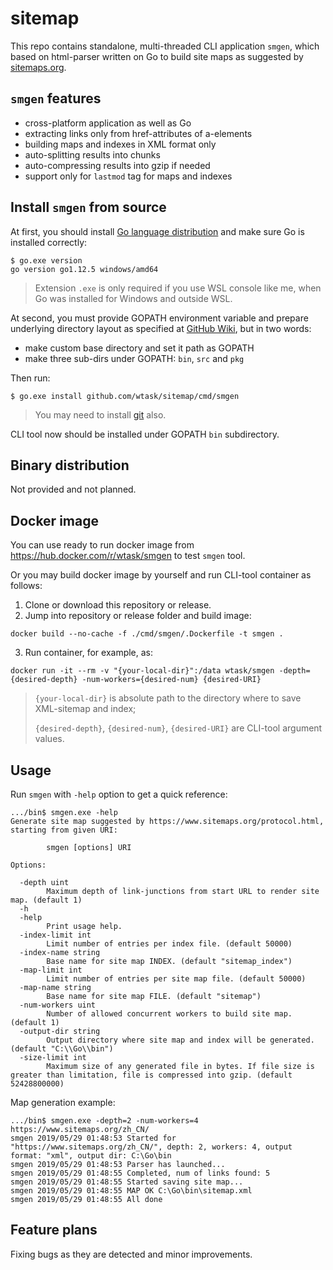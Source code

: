 # sitemap

This repo contains standalone, multi-threaded CLI application `smgen`, which based on html-parser written on Go to build site maps as suggested by [sitemaps.org](https://www.sitemaps.org/).

## `smgen` features

* сross-platform application as well as Go
* extracting links only from href-attributes of a-elements
* building maps and indexes in XML format only
* auto-splitting results into chunks
* auto-compressing results into gzip if needed
* support only for `lastmod` tag for maps and indexes

## Install `smgen` from source

At first, you should install [Go language distribution](https://golang.org/dl/) and make sure Go is installed correctly:

```cli
$ go.exe version
go version go1.12.5 windows/amd64
```

> Extension `.exe` is only required if you use WSL console like me, when Go was installed for Windows and outside WSL.

At second, you must provide GOPATH environment variable and prepare underlying directory layout as specified at [GitHub Wiki](https://github.com/golang/go/wiki/GOPATH), but in two words:

* make custom base directory and set it path as GOPATH
* make three sub-dirs under GOPATH: `bin`, `src` and `pkg`

Then run:

```cli
$ go.exe install github.com/wtask/sitemap/cmd/smgen
```

> You may need to install [git](https://git-scm.com/) also.

CLI tool now should be installed under GOPATH `bin` subdirectory.

## Binary distribution

Not provided and not planned.

## Docker image

You can use ready to run docker image from https://hub.docker.com/r/wtask/smgen to test `smgen` tool.

Or you may build docker image by yourself and run CLI-tool container as follows:

1. Clone or download this repository or release.
2. Jump into repository or release folder and build image:

```cli
docker build --no-cache -f ./cmd/smgen/.Dockerfile -t smgen .
```

3. Run container, for example, as:

```cli
docker run -it --rm -v "{your-local-dir}":/data wtask/smgen -depth={desired-depth} -num-workers={desired-num} {desired-URI}
```

>`{your-local-dir}` is absolute path to the directory where to save XML-sitemap and index;
>
>`{desired-depth}`, `{desired-num}`, `{desired-URI}` are CLI-tool argument values.

## Usage

Run `smgen` with `-help` option to get a quick reference:

```cli
.../bin$ smgen.exe -help
Generate site map suggested by https://www.sitemaps.org/protocol.html, starting from given URI:

        smgen [options] URI

Options:

  -depth uint
        Maximum depth of link-junctions from start URL to render site map. (default 1)
  -h
  -help
        Print usage help.
  -index-limit int
        Limit number of entries per index file. (default 50000)
  -index-name string
        Base name for site map INDEX. (default "sitemap_index")
  -map-limit int
        Limit number of entries per site map file. (default 50000)
  -map-name string
        Base name for site map FILE. (default "sitemap")
  -num-workers uint
        Number of allowed concurrent workers to build site map. (default 1)
  -output-dir string
        Output directory where site map and index will be generated. (default "C:\\Go\\bin")
  -size-limit int
        Maximum size of any generated file in bytes. If file size is greater than limitation, file is compressed into gzip. (default 52428800000)
```

Map generation example:

```cli
.../bin$ smgen.exe -depth=2 -num-workers=4 https://www.sitemaps.org/zh_CN/
smgen 2019/05/29 01:48:53 Started for "https://www.sitemaps.org/zh_CN/", depth: 2, workers: 4, output format: "xml", output dir: C:\Go\bin
smgen 2019/05/29 01:48:53 Parser has launched...
smgen 2019/05/29 01:48:55 Completed, num of links found: 5
smgen 2019/05/29 01:48:55 Started saving site map...
smgen 2019/05/29 01:48:55 MAP OK C:\Go\bin\sitemap.xml
smgen 2019/05/29 01:48:55 All done
```

## Feature plans

Fixing bugs as they are detected and minor improvements.

